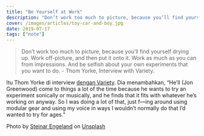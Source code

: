 ```yaml
---
title: "Be Yourself at Work"
description: "Don’t work too much to picture, because you’ll find yourself drying up. Work off-picture, and then put it onto it. Work as much as you can from impressions. And be selfish about your own experiments that you want to do."
cover: /images/articles/toy-car-and-boy.jpg
date: 2019-07-17
tags: ["note"]
---
```


> Don’t work too much to picture, because you’ll find yourself drying up. Work off-picture, and then put it onto it. Work as much as you can from impressions. And be selfish about your own experiments that you want to do. - Thom Yorke, Interview with Variety.

Itu Thom Yorke di interview [dengan Variety](https://variety.com/2019/music/news/thom-yorke-radiohead-oscar-best-song-shortlist-suspiria-1203102955/). Dia menambahkan, “He’ll (Jon Greenwood) come to things a lot of the time because he wants to try an experiment sonically or musically, and he finds that it fits with whatever he’s working on anyway. So I was doing a lot of that, just f—ing around using modular gear and using my voice in ways I wouldn’t normally do that I’d wanted to try for ages.”

Photo by [Steinar Engeland](https://unsplash.com/@steinart?utm_source=unsplash&utm_medium=referral&utm_content=creditCopyText) on [Unsplash](https://unsplash.com/search/photos/fake?utm_source=unsplash&utm_medium=referral&utm_content=creditCopyText)